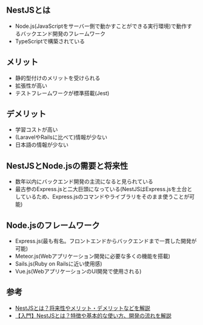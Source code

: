 ## NestJSとは
* Node.js(JavaScriptをサーバー側で動かすことができる実行環境)で動作するバックエンド開発のフレームワーク
* TypeScriptで構築されている

## メリット
* 静的型付けのメリットを受けられる
* 拡張性が高い
* テストフレームワークが標準搭載(Jest)

## デメリット
* 学習コストが高い
* (LaravelやRailsに比べて)情報が少ない
* 日本語の情報が少ない

## NestJSとNode.jsの需要と将来性
* 数年以内にバックエンド開発の主流になると見られている
* 最古参のExpress.jsと二大巨頭になっている(NestJSはExpress.jsを土台としているため、Express.jsのコマンドやライブラリをそのまま使うことが可能)

## Node.jsのフレームワーク
* Express.js(最も有名。フロントエンドからバックエンドまで一貫した開発が可能)
* Meteor.js(Webアプリケーション開発に必要な多くの機能を搭載)
* Sails.js(Ruby on Railsに近い使用感)
* Vue.js(WebアプリケーションのUI開発で使用される) 

## 参考
* [NestJSとは？将来性やメリット・デメリットなどを解説](https://techtionary.jp/3534/#:~:text=NestJS%E3%81%AF%E3%80%81Node.js%E4%B8%8A,%E3%81%8C%E5%8F%AF%E8%83%BD%E3%81%AB%E3%81%AA%E3%82%8A%E3%81%BE%E3%81%99%E3%80%82)
* [【入門】NestJSとは？特徴や基本的な使い方、開発の流れを解説](https://one-div.com/programming/javascript/whatisnestjs)
